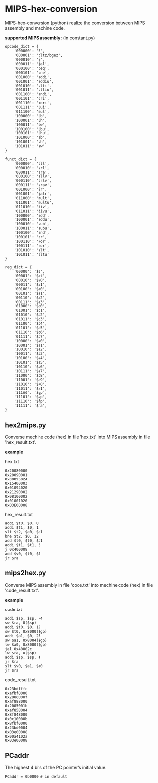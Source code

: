 # MIPS-hex-conversion
MIPS-hex-conversion (python) realize the conversion between MIPS assembly and machine code.

**supported MIPS assembly:** (in constant.py)
```
opcode_dict = {
    '000000': 'R',
    '000001': 'bltz/bgez',
    '000010': 'j',
    '000011': 'jal',
    '000100': 'beq',
    '000101': 'bne',
    '001000': 'addi',
    '001001': 'addiu',
    '001010': 'slti',
    '001011': 'sltiu',
    '001100': 'andi',
    '001101': 'ori',
    '001110': 'xori',
    '001111': 'lui',
    '011100': 'mul',
    '100000': 'lb',
    '100001': 'lh',
    '100011': 'lw',
    '100100': 'lbu',
    '100101': 'lhu',
    '101000': 'sb',
    '101001': 'sh',
    '101011': 'sw'
}

funct_dict = {
    '000000': 'sll',
    '000010': 'srl',
    '000011': 'sra',
    '000100': 'sllv',
    '000110': 'srlv',
    '000111': 'srav',
    '001000': 'jr',
    '001001': 'jalr',
    '011000': 'mult',
    '011001': 'multu',
    '011010': 'div',
    '011011': 'divu',
    '100000': 'add',
    '100001': 'addu',
    '100010': 'sub',
    '100011': 'subu',
    '100100': 'and',
    '100101': 'or',
    '100110': 'xor',
    '100111': 'nor',
    '101010': 'slt',
    '101011': 'sltu'
}

reg_dict = {
    '00000': '$0',
    '00001': '$at',
    '00010': '$v0',
    '00011': '$v1',
    '00100': '$a0',
    '00101': '$a1',
    '00110': '$a2',
    '00111': '$a3',
    '01000': '$t0',
    '01001': '$t1',
    '01010': '$t2',
    '01011': '$t3',
    '01100': '$t4',
    '01101': '$t5',
    '01110': '$t6',
    '01111': '$t7',
    '10000': '$s0',
    '10001': '$s1',
    '10010': '$s2',
    '10011': '$s3',
    '10100': '$s4',
    '10101': '$s5',
    '10110': '$s6',
    '10111': '$s7',
    '11000': '$t8',
    '11001': '$t9',
    '11010': '$k0',
    '11011': '$k1',
    '11100': '$gp',
    '11101': '$sp',
    '11110': '$fp',
    '11111': '$ra',
}
```

## hex2mips.py
Converse mechine code (hex) in file 'hex.txt' into MIPS assembly in file 'hex_result.txt'.

**example**

hex.txt

```
0x20080000
0x20090001
0x0089502A
0x15400003
0x01094020
0x21290002
0x08100002
0x01001020
0x03E00008
```

hex_result.txt

```
addi $t0, $0, 0
addi $t1, $0, 1
slt $t2, $a0, $t1
bne $t2, $0, 12
add $t0, $t0, $t1
addi $t1, $t1, 2
j 0x400008
add $v0, $t0, $0
jr $ra
```


## mips2hex.py
Converse MIPS assembly in file 'code.txt' into mechine code (hex) in file 'code_result.txt'.

**example**

code.txt

```
addi $sp, $sp, -4
sw $ra, 0($sp)
addi $t0, $0, 15
sw $t0, 0x8000($gp)
addi $a1, $0, 27
sw $a1, 0x8004($gp)
lw $a0, 0x8000($gp)
jal 0x40002c
lw $ra, 0($sp)
addi $sp, $sp, 4
jr $ra
slt $v0, $a1, $a0
jr $ra
```

code_result.txt

```
0x23bdfffc
0xafbf0000
0x2008000f
0xaf888000
0x2005001b
0xaf858004
0x8f848000
0x0c10000b
0x8fbf0000
0x23bd0004
0x03e00008
0x00a4102a
0x03e00008
```

## PCaddr
The highest 4 bits of the PC pointer's initial value.

`PCaddr = 0b0000 # in default`
